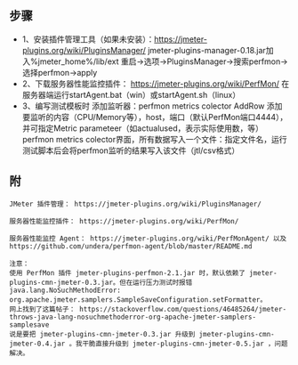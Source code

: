 ## 步骤

* 1、安装插件管理工具（如果未安装）：https://jmeter-plugins.org/wiki/PluginsManager/
	jmeter-plugins-manager-0.18.jar加入%jmeter_home%/lib/ext
	重启->选项->PluginsManager->搜索perfmon->选择perfmon->apply
* 2、下载服务器性能监控插件： https://jmeter-plugins.org/wiki/PerfMon/
	在服务器端运行startAgent.bat（win）或startAgent.sh（linux）
* 3、编写测试模板时
	添加监听器：perfmon metrics colector
	AddRow 添加要监听的内容（CPU/Memory等），host，端口（默认PerfMon端口4444），并可指定Metric parameteer（如actualused，表示实际使用数，等）
	perfmon metrics colector界面，所有数据写入一个文件：指定文件名，运行测试脚本后会将perfmon监听的结果写入该文件（jtl/csv格式）


## 附
```
JMeter 插件管理： https://jmeter-plugins.org/wiki/PluginsManager/

服务器性能监控插件： https://jmeter-plugins.org/wiki/PerfMon/

服务器性能监控 Agent： https://jmeter-plugins.org/wiki/PerfMonAgent/ 以及 https://github.com/undera/perfmon-agent/blob/master/README.md

注意：
使用 PerfMon 插件 jmeter-plugins-perfmon-2.1.jar 时，默认依赖了 jmeter-plugins-cmn-jmeter-0.3.jar。但在运行压力测试时报错 java.lang.NoSuchMethodError: org.apache.jmeter.samplers.SampleSaveConfiguration.setFormatter。
网上找到了这篇帖子： https://stackoverflow.com/questions/46485264/jmeter-throws-java-lang-nosuchmethoderror-org-apache-jmeter-samplers-samplesave
说是要把 jmeter-plugins-cmn-jmeter-0.3.jar 升级到 jmeter-plugins-cmn-jmeter-0.4.jar 。我干脆直接升级到 jmeter-plugins-cmn-jmeter-0.5.jar ，问题解决。
```